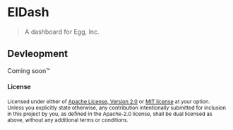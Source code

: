 # EIDash

> A dashboard for Egg, Inc.

## Devleopment

Coming soon:tm:

#### License

<sup>
Licensed under either of <a href="LICENSE-APACHE">Apache License, Version
2.0</a> or <a href="LICENSE-MIT">MIT license</a> at your option.
</sup>

<br>

<sub>
Unless you explicitly state otherwise, any contribution intentionally submitted
for inclusion in this project by you, as defined in the Apache-2.0 license, shall
be dual licensed as above, without any additional terms or conditions.
</sub>
